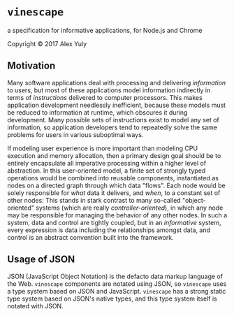 # `vinescape`
a specification for informative applications, for Node.js and Chrome

Copyright &copy; 2017 Alex Yuly

## Motivation

Many software applications deal with processing and delivering *information* to users, but most of these applications model information indirectly in terms of *instructions* delivered to computer processors. This makes application development needlessly inefficient, because these models must be reduced to information at runtime, which obscures it during development. Many possible sets of instructions exist to model any set of information, so application developers tend to repeatedly solve the same problems for users in various suboptimal ways.

If modeling user experience is more important than modeling CPU execution and memory allocation, then a primary design goal should be to entirely encapsulate all imperative processing within a higher level of abstraction. In this user-oriented model, a finite set of strongly typed operations would be combined into reusable components, instantiated as nodes on a directed graph through which data "flows". Each node would be solely responsible for *what* data it delivers, and *when*, to a constant set of other nodes: This stands in stark contrast to many so-called "object-oriented" systems (which are really *controller-oriented*), in which any node may be responsible for managing the behavior of any other nodes. In such a system, data and control are tightly coupled, but in an *informative* system, every expression is data including the relationships amongst data, and control is an abstract convention built into the framework.

## Usage of JSON

JSON (JavaScript Object Notation) is the defacto data markup language of the Web. `vinescape` components are notated using JSON, so `vinescape` uses a type system based on JSON and JavaScript. `vinescape` has a strong static type system based on JSON's native types, and this type system itself is notated with JSON.
